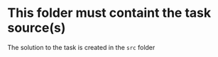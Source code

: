 # This folder must containt the task source(s)

The solution to the task is created in the `src` folder
